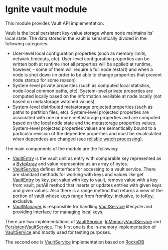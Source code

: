 # Ignite vault module
This module provides Vault API implementation.

Vault is the local persistent key-value storage where node maintains its' local state. The data stored in the vault is
semantically divided in the following categories:
* User-level local configuration properties (such as memory limits, network timeouts, etc). User-level configuration
  properties can be written both at runtime (not all properties will be applied at runtime, however, - some of them will
  require a full node restart) and when a node is shut down (in order to be able to change properties that prevent node
  startup for some reason)
* System-level private properties (such as computed local statistics, node-local common paths, etc). System-level
  private properties are computed locally based on the information available at node locally (not based on metastorage
  watched values)
* System-level distributed metastorage projected properties (such as paths to partition files, etc). System-level
  projected properties are associated with one or more metastorage properties and are computed based on the local node
  state and the metastorage properties values. System-level projected properties values are semantically bound to a
  particular revision of the dependee properties and must be recalculated when dependees are changed (see
  [reliable watch processing](../runner/README.md#reliable-watch-processing)). 
  
The main components of the module are the following: 
* [VaultEntry](src/main/java/org/apache/ignite/internal/vault/VaultEntry.java) is the vault unit as entry with comparable key represented as a [ByteArray](../core/src/main/java/org/apache/ignite/lang/ByteArray.java) and value represented as an array of bytes.
* [VaultService](src/main/java/org/apache/ignite/internal/vault/VaultService.java) defines interface for accessing to a vault service. 
  There are standard methods for working with keys and values like get [VaultEntry](src/main/java/org/apache/ignite/internal/vault/VaultEntry.java) by key, 
  put value with key to vault, remove value with a key from vault, putAll method that inserts or updates entries with given keys and given values.
  Also there is a range method that returns a view of the portion of vault whose keys range from fromKey, inclusive, to toKey, exclusive.
* [VaultManager](src/main/java/org/apache/ignite/internal/vault/VaultManager.java) is responsible for handling [VaultService](src/main/java/org/apache/ignite/internal/vault/VaultService.java)
  lifecycle and providing interface for managing local keys.

There are two implementations of [VaultService](src/main/java/org/apache/ignite/internal/vault/VaultService.java): 
[InMemoryVaultService](/src/main/java/org/apache/ignite/internal/vault/inmemory/InMemoryVaultService.java) and 
[PersistentVaultService](/src/main/java/org/apache/ignite/internal/vault/persistence/PersistentVaultService.java).
The first one is the in-memory implementation of [VaultService](src/main/java/org/apache/ignite/internal/vault/VaultService.java) 
and mostly used for testing purposes.

The second one is [VaultService](src/main/java/org/apache/ignite/internal/vault/VaultService.java) implementation based on [RocksDB](https://github.com/facebook/rocksdb)

